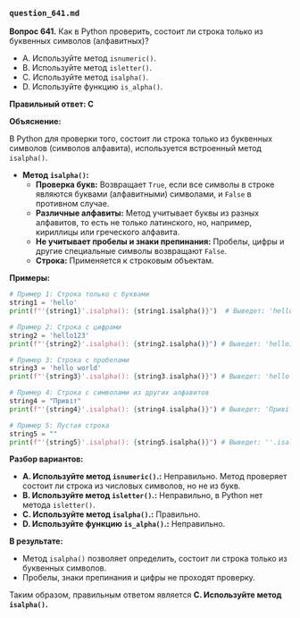 ### `question_641.md`

**Вопрос 641.** Как в Python проверить, состоит ли строка только из буквенных символов (алфавитных)?

-   A. Используйте метод `isnumeric()`.
-   B. Используйте метод `isletter()`.
-   C. Используйте метод `isalpha()`.
-   D. Используйте функцию `is_alpha()`.

**Правильный ответ: C**

**Объяснение:**

В Python для проверки того, состоит ли строка только из буквенных символов (символов алфавита), используется встроенный метод `isalpha()`.

*  **Метод `isalpha()`:**
    *   **Проверка букв:**  Возвращает `True`, если все символы в строке являются буквами (алфавитными) символами, и `False` в противном случае.
     *  **Различные алфавиты:**  Метод учитывает буквы из разных алфавитов,  то есть не только латинского, но, например, кириллицы или греческого алфавита.
     * **Не учитывает пробелы и знаки препинания:** Пробелы, цифры и другие специальные символы возвращают `False`.
    *   **Строка:** Применяется к строковым объектам.

**Примеры:**

```python
# Пример 1: Строка только с буквами
string1 = 'hello'
print(f"'{string1}'.isalpha(): {string1.isalpha()}")  # Выведет: 'hello'.isalpha(): True

# Пример 2: Строка с цифрами
string2 = 'hello123'
print(f"'{string2}'.isalpha(): {string2.isalpha()}") # Выведет: 'hello123'.isalpha(): False

# Пример 3: Строка с пробелами
string3 = 'hello world'
print(f"'{string3}'.isalpha(): {string3.isalpha()}") # Выведет: 'hello world'.isalpha(): False

# Пример 4: Строка с символами из других алфавитов
string4 = "Привіт"
print(f"'{string4}'.isalpha(): {string4.isalpha()}") # Выведет: 'Привіт'.isalpha(): True

# Пример 5: Пустая строка
string5 = ""
print(f"'{string5}'.isalpha(): {string5.isalpha()}") # Выведет: ''.isalpha(): False
```
**Разбор вариантов:**
*   **A. Используйте метод `isnumeric()`.:** Неправильно. Метод проверяет состоит ли строка из числовых символов, но не из букв.
*   **B. Используйте метод `isletter()`.:** Неправильно,  в Python нет метода `isletter()`.
*  **C. Используйте метод `isalpha()`.:** Правильно.
*  **D. Используйте функцию `is_alpha()`.:** Неправильно.

**В результате:**
*   Метод `isalpha()` позволяет определить, состоит ли строка только из буквенных символов.
*   Пробелы, знаки препинания и цифры не проходят проверку.

Таким образом, правильным ответом является **C. Используйте метод `isalpha()`.**
